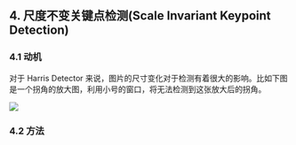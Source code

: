 ## 4. 尺度不变关键点检测(Scale Invariant Keypoint Detection)

### 4.1 动机

对于 Harris Detector 来说，图片的尺寸变化对于检测有着很大的影响。比如下图是一个拐角的放大图，利用小号的窗口，将无法检测到这张放大后的拐角。

![ ](pics/invariant.png)

### 4.2 方法